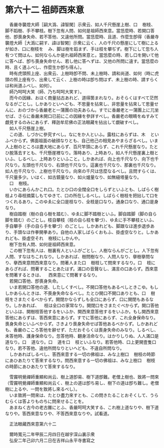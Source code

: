 # 第六十二 祖師西來意
　香嚴寺襲燈大師［嗣大潙、諱智閑］示衆云、如人千尺懸崖上樹、口<img width="16" height="16" src="_cs-H1t8.png" border="0">樹枝、脚不蹈樹、手不攀枝。樹下忽有人問、如何是祖師西來意。當恁麼時、若開口答他、卽喪身失命、若不答他、又違他所問。當恁麼時、且道、作麼生卽得（香嚴寺襲燈大師［大潙に嗣す、諱は智閑］示衆に云く、人の千尺の懸崖にして樹に上るが如き、口に樹枝を<img width="16" height="16" src="_cs-H1t8.png" border="0">み、脚は樹を蹈まず、手は枝を攀ぢず。樹下にして忽ち人有つて問はん、如何ならんか是れ祖師西來意と。當恁麼の時、若し口を開いて他に答へば、卽ち喪身失命せん、若し他に答へずは、又他の所問に違す。當恁麼の時、且く道ふべし、作麼生か卽ち得ん）。  
　時有虎頭照上座、出衆云、上樹時卽不問、未上樹時、請和尚道、如何（時に虎頭の照上座有り、出衆して云く、上樹の時は卽ち問はず、未上樹の時、請すらくは和尚道ふべし、如何）。  
　師乃呵呵大笑（師、乃ち呵呵大笑す）。  
　而今の因緣、おほく商量拈古あれど、道得箇まれなり。おそらくはすべて茫然なるがごとし。しかありといへども、不思量を拈來し、非思量を拈來して思量せんに、おのづから香嚴老と一蒲團の功夫あらん。すでに香嚴老と一蒲團上に兀坐せば、さらに香嚴未開口已前にこの因緣を參詳すべし。香嚴老の眼睛をぬすみて覷見するのみにあらず、釋迦牟尼佛の正法眼藏を拈出して覷破すべし。  
　如人千尺懸崖上樹。  
　この道、しづかに參究すべし。なにをか人といふ。露柱にあらずは、木<img width="16" height="16" src="_ctFQ15t.png" border="0">といふべからず。佛面祖面の破顔なりとも、自己他己の相見あやまらざるべし。いま人上樹のところは盡大地にあらず、百尺竿頭にあらず、これ千尺懸崖なり。たとひ脫落去すとも、千尺懸崖裡なり。落時あり、上時あり。如人千尺懸崖裏上樹といふ、しるべし、上時ありといふこと。しかあれば、向上也千尺なり、向下也千尺なり。左頭也千尺なり、右頭也千尺なり。這裏也千尺なり、那裏也千尺なり。如人也千尺なり、上樹也千尺なり。向來の千尺は恁麼なるべし。且問すらくは、千尺量多少。いはく、如古鏡量なり、如火爐量なり、如無縫塔量なり。  
　口<img width="16" height="16" src="_cs-H1t8.png" border="0">樹枝。  
　いかにあらんかこれ口。たとひ口の全闊全口をしらずといふとも、しばらく樹枝より尋枝摘葉しもてゆきて、口の所在しるべし。しばらく樹枝を把拈して口をつくれるあり。このゆゑに全口是枝なり、全枝是口なり。通身口なり、通口是身なり。  
　樹自踏樹（樹の自ら樹を踏む）、ゆゑに脚不踏樹といふ。脚自踏脚（脚の自ら脚を踏む）のごとし。枝自攀枝（枝の自ら枝を攀づ）、ゆゑに手不攀枝といふ、手自攀手（手の自ら手を攀づ）のごとし。しかあれども、脚跟なほ進歩退歩あり、手頭なほ作拳開拳あり。自他の人家しばらくおもふ、掛虛空なりと。しかあれども、掛虛空それ<img width="16" height="16" src="_cs-H1t8.png" border="0">樹枝にしかんや。  
　樹下忽有人問、如何是祖師西來意。  
　この樹下忽有人は、樹裏有人といふがごとし、人樹ならんがごとし。人下忽有人問、すなはちこれなり。しかあれば、樹問樹なり、人問人なり、擧樹擧問なり、擧西來意問西來意なり。問著人また口<img width="16" height="16" src="_cs-H1t8.png" border="0">樹枝して問來するなり。口<img width="16" height="16" src="_cs-H1t8.png" border="0">枝にあらざれば、問著することあたはず。滿口の音聲なし、滿言の口あらず。西來意を問著するときは、<img width="16" height="16" src="_cs-H1t8.png" border="0">西來意にて問著するなり。  
　若開口答他、卽喪身失命。  
　いま若開口答他の道、したしくすべし。不開口答他もあるべしときこゆ。もししかあらんときは、不喪身失命なるべし。たとひ開口不開口ありとも、口<img width="16" height="16" src="_cs-H1t8.png" border="0">樹枝をさまたぐるべからず。開閉かならずしも全口にあらず、口に開閉もあるなり。しかあれば、<img width="16" height="16" src="_cs-H1t8.png" border="0">枝は全口の家常なり。開閉口をさまたぐべからず。開口答他といふは、開樹枝答他するをいふか、開西來意答他するをいふか。もし開西來意答他にあらずは、答西來意にあらず。すでに答他にあらず、これ全身保命なり。喪身失命といふべからず。さきより喪身失命せば答他あるべからず。しかあれども、香嚴のこころ答他を辭せず、ただおそらくは喪身失命のみなり。しるべし、未答他時、護身保命なり。忽答他時、翻󠄁身活命なり。はかりしりぬ、人人滿口是道なり。口<img width="16" height="16" src="_cs-H1t8.png" border="0">道なり。口<img width="16" height="16" src="_cs-H1t8.png" border="0">道を口<img width="16" height="16" src="_cs-H1t8.png" border="0">枝といふなり。若答他時、口上更開壹隻口なり。若不答他、違他所問なりといへども、不違自所問なり。  
　しかあればしるべし、答西來意する一切の佛祖は、みな上樹口<img width="16" height="16" src="_cs-H1t8.png" border="0">樹枝の時節にあひあたりて答來するなり。問西來意する一切の佛祖は、みな上樹口<img width="16" height="16" src="_cs-H1t8.png" border="0">樹枝の時節にあひあたりて答來するなり。  
  
　雪竇明覺禪師重顯和尚云、樹上道卽易、樹下道卽難。老僧上樹也、致將一問來（雪竇明覺禪師重顯和尚云く、樹上の道は卽ち易し、樹下の道は卽ち難し。老僧樹に上るや、一問を致將し來るべし）。  
　いま致將一問來は、たとひ盡力來すとも、この問きたることおそくして、うらむらくは答よりものちに問來せることを。  
　あまねく古今の老古錐にとふ、香嚴呵呵大笑する、これ樹上道なりや、樹下道なりや。答西來意なりや、不答西來意なりや。試看道。  
  
　正法眼藏西來意第六十二  
  
　爾時寬元二年甲辰二月四日在越宇深山裏示衆  
　弘安二年己卯六月二日在吉祥山永平寺書寫之